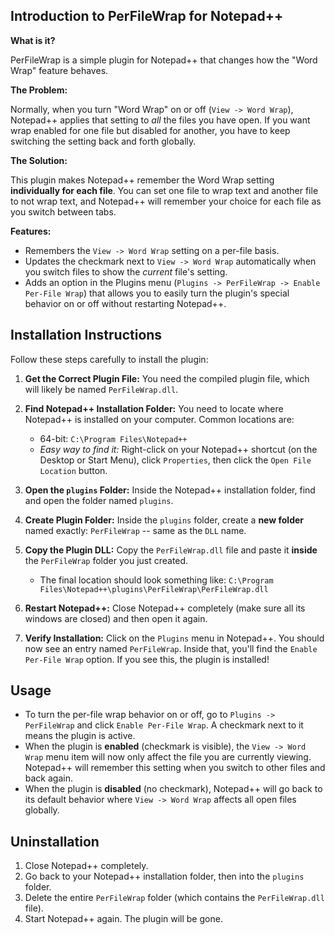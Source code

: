 
## Introduction to PerFileWrap for Notepad++

**What is it?**

PerFileWrap is a simple plugin for Notepad++ that changes how the "Word Wrap" feature behaves.

**The Problem:**

Normally, when you turn "Word Wrap" on or off (`View -> Word Wrap`), Notepad++ applies that setting to *all* the files you have open. If you want wrap enabled for one file but disabled for another, you have to keep switching the setting back and forth globally.

**The Solution:**

This plugin makes Notepad++ remember the Word Wrap setting **individually for each file**. You can set one file to wrap text and another file to not wrap text, and Notepad++ will remember your choice for each file as you switch between tabs.

**Features:**

* Remembers the `View -> Word Wrap` setting on a per-file basis.
* Updates the checkmark next to `View -> Word Wrap` automatically when you switch files to show the *current* file's setting.
* Adds an option in the Plugins menu (`Plugins -> PerFileWrap -> Enable Per-File Wrap`) that allows you to easily turn the plugin's special behavior on or off without restarting Notepad++.

## Installation Instructions

Follow these steps carefully to install the plugin:

1.  **Get the Correct Plugin File:** You need the compiled plugin file, which will likely be named `PerFileWrap.dll`.

2.  **Find Notepad++ Installation Folder:** You need to locate where Notepad++ is installed on your computer. Common locations are:
    * 64-bit: `C:\Program Files\Notepad++`
    * *Easy way to find it:* Right-click on your Notepad++ shortcut (on the Desktop or Start Menu), click `Properties`, then click the `Open File Location` button.

3.  **Open the `plugins` Folder:** Inside the Notepad++ installation folder, find and open the folder named `plugins`.

4.  **Create Plugin Folder:** Inside the `plugins` folder, create a **new folder** named exactly: `PerFileWrap` -- same as the `DLL` name.

5.  **Copy the Plugin DLL:** Copy the `PerFileWrap.dll` file and paste it **inside** the `PerFileWrap` folder you just created.
    * The final location should look something like: `C:\Program Files\Notepad++\plugins\PerFileWrap\PerFileWrap.dll`

6.  **Restart Notepad++:** Close Notepad++ completely (make sure all its windows are closed) and then open it again.

7.  **Verify Installation:** Click on the `Plugins` menu in Notepad++. You should now see an entry named `PerFileWrap`. Inside that, you'll find the `Enable Per-File Wrap` option. If you see this, the plugin is installed!

## Usage

* To turn the per-file wrap behavior on or off, go to `Plugins -> PerFileWrap` and click `Enable Per-File Wrap`. A checkmark next to it means the plugin is active.
* When the plugin is **enabled** (checkmark is visible), the `View -> Word Wrap` menu item will now only affect the file you are currently viewing. Notepad++ will remember this setting when you switch to other files and back again.
* When the plugin is **disabled** (no checkmark), Notepad++ will go back to its default behavior where `View -> Word Wrap` affects all open files globally.

## Uninstallation

1.  Close Notepad++ completely.
2.  Go back to your Notepad++ installation folder, then into the `plugins` folder.
3.  Delete the entire `PerFileWrap` folder (which contains the `PerFileWrap.dll` file).
4.  Start Notepad++ again. The plugin will be gone.
